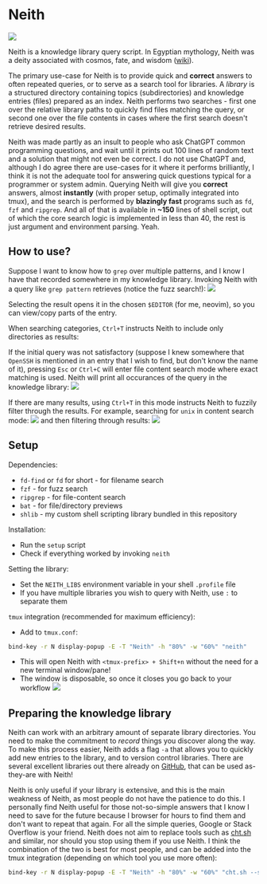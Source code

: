 # Neith

![](images/example-main.png)

Neith is a knowledge library query script. In Egyptian mythology, Neith was a deity associated with cosmos, fate, and wisdom ([wiki](https://en.wikipedia.org/wiki/Neith)).

The primary use-case for Neith is to provide quick and **correct** answers to often repeated queries, or to serve as a search tool for libraries. A *library* is a structured directory containing topics (subdirectories) and knowledge entries (files) prepared as an index. Neith performs two searches - first one over the relative library paths to quickly find files matching the query, or second one over the file contents in cases where the first search doesn't retrieve desired results.

Neith was made partly as an insult to people who ask ChatGPT common programming questions, and wait until it prints out 100 lines of random text and a solution that might not even be correct. I do not use ChatGPT and, although I do agree there are use-cases for it where it performs brilliantly, I think it is not the adequate tool for answering quick questions typical for a programmer or system admin. Querying Neith will give you **correct** answers, almost **instantly** (with proper setup, optimally integrated into tmux), and the search is performed by **blazingly fast** programs such as `fd`, `fzf` and `ripgrep`. And all of that is available in **~150** lines of shell script, out of which the core search logic is implemented in less than 40, the rest is just argument and environment parsing. Yeah.


## How to use?

Suppose I want to know how to `grep` over multiple patterns, and I know I have that recorded somewhere in my knowledge library. Invoking Neith with a query like `grep pattern` retrieves (notice the fuzz search!):
![](images/example-init.png)

Selecting the result opens it in the chosen `$EDITOR` (for me, neovim), so you can view/copy parts of the entry.

When searching categories, `Ctrl+T` instructs Neith to include only directories as results:

If the initial query was not satisfactory (suppose I knew somewhere that `OpenSSH` is mentioned in an entry that I wish to find, but don't know the name of it), pressing `Esc` or `Ctrl+C` will enter file content search mode where exact matching is used. Neith will print all occurances of the query in the knowledge library:
![](images/example-next.png)

If there are many results, using `Ctrl+T` in this mode instructs Neith to fuzzily filter through the results.
For example, searching for `unix` in content search mode:
![](images/example-next-alt-1.png)
and then filtering through results:
![](images/example-next-alt-2.png)


## Setup

Dependencies:
- `fd-find` or `fd` for short - for filename search 
- `fzf` - for fuzz search
- `ripgrep` - for file-content search
- `bat` - for file/directory previews
- `shlib` - my custom shell scripting library bundled in this repository

Installation:
- Run the `setup` script
- Check if everything worked by invoking `neith`

Setting the library:
- Set the `NEITH_LIBS` environment variable in your shell `.profile` file
- If you have multiple libraries you wish to query with Neith, use `:` to separate them

`tmux` integration (recommended for maximum efficiency):
- Add to `tmux.conf`:
```sh
bind-key -r N display-popup -E -T "Neith" -h "80%" -w "60%" "neith"
```
- This will open Neith with `<tmux-prefix> + Shift+n` without the need for a new terminal window/pane!
- The window is disposable, so once it closes you go back to your workflow
![](images/example-tmux.png)


## Preparing the knowledge library

Neith can work with an arbitrary amount of separate library directories. You need to make the commitment to _record_ things you discover along the way. To make this process easier, Neith adds a flag `-a` that allows you to quickly add new entries to the library, and to version control libraries. There are several excellent libraries out there already on [GitHub](https://github.com/topics/today-i-learned), that can be used as-they-are with Neith! 

Neith is only useful if your library is extensive, and this is the main weakness of Neith, as most people do not have the patience to do this. I personally find Neith useful for those not-so-simple answers that I know I need to save for the future because I browser for hours to find them and don't want to repeat that again. For all the simple queries, Google or Stack Overflow is your friend. Neith does not aim to replace tools such as [cht.sh](https://github.com/chubin/cheat.sh) and similar, nor should you stop using them if you use Neith. I think the combination of the two is best for most people, and can be added into the tmux integration (depending on which tool you use more often):
```sh
bind-key -r N display-popup -E -T "Neith" -h "80%" -w "60%" "cht.sh --shell || neith"
```


